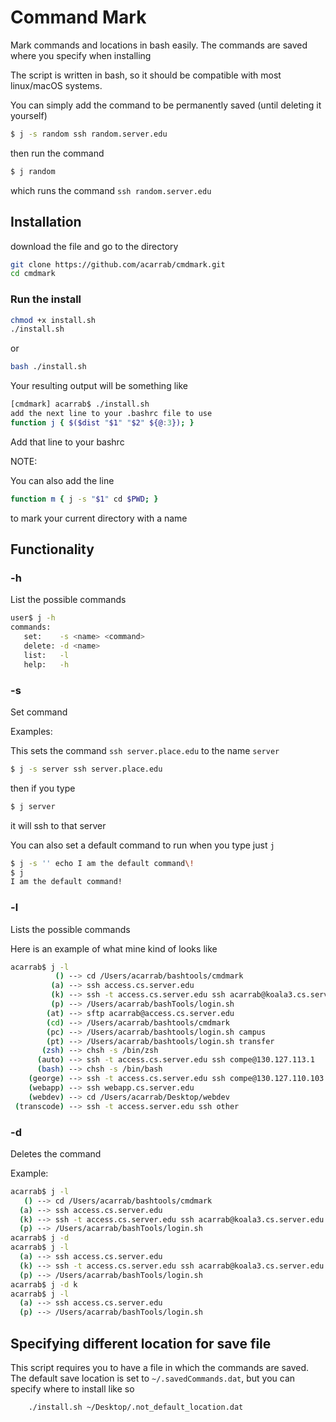 # Command Mark

Mark commands and locations in bash easily.
The commands are saved where you specify when installing

The script is written in bash, so it should be compatible with most linux/macOS systems.


You can simply add the command to be permanently saved (until deleting it yourself)
```bash
$ j -s random ssh random.server.edu
```
then run the command
```bash
$ j random
```
which runs the command `ssh random.server.edu`



## Installation

download the file and go to the directory
```bash
git clone https://github.com/acarrab/cmdmark.git
cd cmdmark
```
### Run the install
```bash
chmod +x install.sh
./install.sh
```
or
```bash
bash ./install.sh
```

Your resulting output will be something like
```bash
[cmdmark] acarrab$ ./install.sh
add the next line to your .bashrc file to use
function j { $($dist "$1" "$2" ${@:3}); }
```
Add that line to your bashrc

NOTE:

You can also add the line

```bash
function m { j -s "$1" cd $PWD; }
```

to mark your current directory with a name


## Functionality

### -h
List the possible commands

```bash
user$ j -h
commands:
   set:    -s <name> <command>
   delete: -d <name>
   list:   -l
   help:   -h
```

### -s
Set command


Examples:

This sets the command `ssh server.place.edu` to the name `server`
```bash
$ j -s server ssh server.place.edu
```
then if you type
```bash
$ j server
```
it will ssh to that server


You can also set a default command to run when you type just `j`
```bash
$ j -s '' echo I am the default command\!
$ j
I am the default command!
```

### -l
Lists the possible commands

Here is an example of what mine kind of looks like

```bash
acarrab$ j -l
          () --> cd /Users/acarrab/bashtools/cmdmark
         (a) --> ssh access.cs.server.edu
         (k) --> ssh -t access.cs.server.edu ssh acarrab@koala3.cs.server.edu
         (p) --> /Users/acarrab/bashTools/login.sh
        (at) --> sftp acarrab@access.cs.server.edu
        (cd) --> /Users/acarrab/bashtools/cmdmark
        (pc) --> /Users/acarrab/bashtools/login.sh campus
        (pt) --> /Users/acarrab/bashtools/login.sh transfer
       (zsh) --> chsh -s /bin/zsh
      (auto) --> ssh -t access.cs.server.edu ssh compe@130.127.113.1
      (bash) --> chsh -s /bin/bash
    (george) --> ssh -t access.cs.server.edu ssh compe@130.127.110.103
    (webapp) --> ssh webapp.cs.server.edu
    (webdev) --> cd /Users/acarrab/Desktop/webdev
 (transcode) --> ssh -t access.server.edu ssh other
```

### -d
Deletes the command

Example:
```bash
acarrab$ j -l
   () --> cd /Users/acarrab/bashtools/cmdmark
  (a) --> ssh access.cs.server.edu
  (k) --> ssh -t access.cs.server.edu ssh acarrab@koala3.cs.server.edu
  (p) --> /Users/acarrab/bashTools/login.sh
acarrab$ j -d
acarrab$ j -l
  (a) --> ssh access.cs.server.edu
  (k) --> ssh -t access.cs.server.edu ssh acarrab@koala3.cs.server.edu
  (p) --> /Users/acarrab/bashTools/login.sh
acarrab$ j -d k
acarrab$ j -l
  (a) --> ssh access.cs.server.edu
  (p) --> /Users/acarrab/bashTools/login.sh
```




## Specifying different location for save file

This script requires you to have a file in which the commands are saved.
The default save location is set to `~/.savedCommands.dat`, but you can specify
where to install like so

```bash
	./install.sh ~/Desktop/.not_default_location.dat
```
